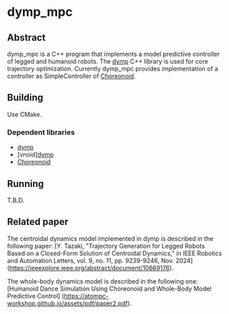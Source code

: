 # dymp_mpc

## Abstract

dymp_mpc is a C++ program that implements a model predictive controller of legged and humanoid robots.
The [dymp](https://github.com/ytazz/dymp) C++ library is used for core trajectory optimization.
Currently dymp_mpc provides implementation of a controller as SimpleController of [Choreonoid](https://github.com/choreonoid).

## Building

Use CMake.

### Dependent libraries

- [dymp](https://github.com/ytazz/dymp)
- [vnoid][dymp](https://github.com/ytazz/vnoid)
- [Choreonoid](https://github.com/choreonoid)

## Running

T.B.D.

## Related paper

The centroidal dynamics model implemented in dymp is described in the following paper:
[Y. Tazaki, "Trajectory Generation for Legged Robots Based on a Closed-Form Solution of Centroidal Dynamics," in IEEE Robotics and Automation Letters, vol. 9, no. 11, pp. 9239-9246, Nov. 2024]
(https://ieeexplore.ieee.org/abstract/document/10669176).

The whole-body dynamics model is described in the following one:
[Humanoid Dance Simulation Using Choreonoid and Whole-Body Model Predictive Control]
(https://atompc-workshop.github.io/assets/pdf/paper2.pdf).

